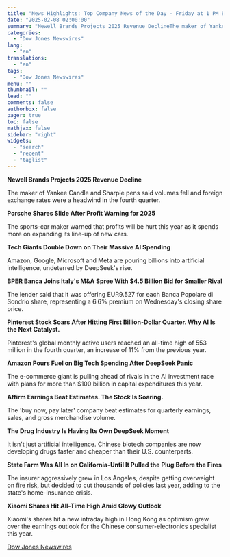```yaml
---
title: "News Highlights: Top Company News of the Day - Friday at 1 PM ET"
date: "2025-02-08 02:00:00"
summary: "Newell Brands Projects 2025 Revenue DeclineThe maker of Yankee Candle and Sharpie pens said volumes fell and foreign exchange rates were a headwind in the fourth quarter.Porsche Shares Slide After Profit Warning for 2025The sports-car maker warned that profits will be hurt this year as it spends more on expanding..."
categories:
  - "Dow Jones Newswires"
lang:
  - "en"
translations:
  - "en"
tags:
  - "Dow Jones Newswires"
menu: ""
thumbnail: ""
lead: ""
comments: false
authorbox: false
pager: true
toc: false
mathjax: false
sidebar: "right"
widgets:
  - "search"
  - "recent"
  - "taglist"
---
```


**Newell Brands Projects 2025 Revenue Decline**

The maker of Yankee Candle and Sharpie pens said volumes fell and foreign exchange rates were a headwind in the fourth quarter.

**Porsche Shares Slide After Profit Warning for 2025**

The sports-car maker warned that profits will be hurt this year as it spends more on expanding its line-up of new cars.

**Tech Giants Double Down on Their Massive AI Spending**

Amazon, Google, Microsoft and Meta are pouring billions into artificial intelligence, undeterred by DeepSeek's rise.

**BPER Banca Joins Italy's M&A Spree With $4.5 Billion Bid for Smaller Rival**

The lender said that it was offering EUR9.527 for each Banca Popolare di Sondrio share, representing a 6.6% premium on Wednesday's closing share price.

**Pinterest Stock Soars After Hitting First Billion-Dollar Quarter. Why AI Is the Next Catalyst.**

Pinterest's global monthly active users reached an all-time high of 553 million in the fourth quarter, an increase of 11% from the previous year.

**Amazon Pours Fuel on Big Tech Spending After DeepSeek Panic**

The e-commerce giant is pulling ahead of rivals in the AI investment race with plans for more than $100 billion in capital expenditures this year.

**Affirm Earnings Beat Estimates. The Stock Is Soaring.**

The 'buy now, pay later' company beat estimates for quarterly earnings, sales, and gross merchandise volume.

**The Drug Industry Is Having Its Own DeepSeek Moment**

It isn't just artificial intelligence. Chinese biotech companies are now developing drugs faster and cheaper than their U.S. counterparts.

**State Farm Was All In on California-Until It Pulled the Plug Before the Fires**

The insurer aggressively grew in Los Angeles, despite getting overweight on fire risk, but decided to cut thousands of policies last year, adding to the state's home-insurance crisis.

**Xiaomi Shares Hit All-Time High Amid Glowy Outlook**

Xiaomi's shares hit a new intraday high in Hong Kong as optimism grew over the earnings outlook for the Chinese consumer-electronics specialist this year.

[Dow Jones Newswires](https://www.tradingview.com/news/DJN_DN20250207008865:0/)
